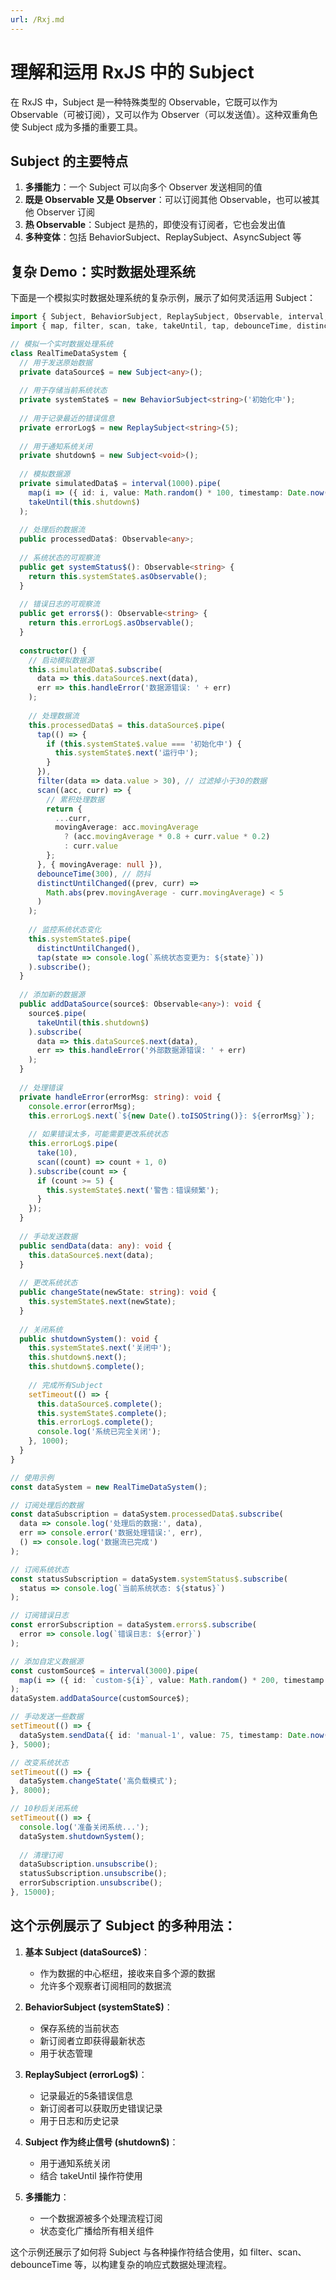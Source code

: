 ```yaml
---
url: /Rxj.md
---
```

# 理解和运用 RxJS 中的 Subject

在 RxJS 中，Subject 是一种特殊类型的 Observable，它既可以作为 Observable（可被订阅），又可以作为 Observer（可以发送值）。这种双重角色使 Subject 成为多播的重要工具。

## Subject 的主要特点

1. **多播能力**：一个 Subject 可以向多个 Observer 发送相同的值
2. **既是 Observable 又是 Observer**：可以订阅其他 Observable，也可以被其他 Observer 订阅
3. **热 Observable**：Subject 是热的，即使没有订阅者，它也会发出值
4. **多种变体**：包括 BehaviorSubject、ReplaySubject、AsyncSubject 等

## 复杂 Demo：实时数据处理系统

下面是一个模拟实时数据处理系统的复杂示例，展示了如何灵活运用 Subject：

```typescript
import { Subject, BehaviorSubject, ReplaySubject, Observable, interval, merge } from 'rxjs';
import { map, filter, scan, take, takeUntil, tap, debounceTime, distinctUntilChanged, switchMap } from 'rxjs/operators';

// 模拟一个实时数据处理系统
class RealTimeDataSystem {
  // 用于发送原始数据
  private dataSource$ = new Subject<any>();
  
  // 用于存储当前系统状态
  private systemState$ = new BehaviorSubject<string>('初始化中');
  
  // 用于记录最近的错误信息
  private errorLog$ = new ReplaySubject<string>(5);
  
  // 用于通知系统关闭
  private shutdown$ = new Subject<void>();
  
  // 模拟数据源
  private simulatedData$ = interval(1000).pipe(
    map(i => ({ id: i, value: Math.random() * 100, timestamp: Date.now() })),
    takeUntil(this.shutdown$)
  );
  
  // 处理后的数据流
  public processedData$: Observable<any>;
  
  // 系统状态的可观察流
  public get systemStatus$(): Observable<string> {
    return this.systemState$.asObservable();
  }
  
  // 错误日志的可观察流
  public get errors$(): Observable<string> {
    return this.errorLog$.asObservable();
  }
  
  constructor() {
    // 启动模拟数据源
    this.simulatedData$.subscribe(
      data => this.dataSource$.next(data),
      err => this.handleError('数据源错误: ' + err)
    );
    
    // 处理数据流
    this.processedData$ = this.dataSource$.pipe(
      tap(() => {
        if (this.systemState$.value === '初始化中') {
          this.systemState$.next('运行中');
        }
      }),
      filter(data => data.value > 30), // 过滤掉小于30的数据
      scan((acc, curr) => {
        // 累积处理数据
        return {
          ...curr,
          movingAverage: acc.movingAverage 
            ? (acc.movingAverage * 0.8 + curr.value * 0.2) 
            : curr.value
        };
      }, { movingAverage: null }),
      debounceTime(300), // 防抖
      distinctUntilChanged((prev, curr) => 
        Math.abs(prev.movingAverage - curr.movingAverage) < 5
      )
    );
    
    // 监控系统状态变化
    this.systemState$.pipe(
      distinctUntilChanged(),
      tap(state => console.log(`系统状态变更为: ${state}`))
    ).subscribe();
  }
  
  // 添加新的数据源
  public addDataSource(source$: Observable<any>): void {
    source$.pipe(
      takeUntil(this.shutdown$)
    ).subscribe(
      data => this.dataSource$.next(data),
      err => this.handleError('外部数据源错误: ' + err)
    );
  }
  
  // 处理错误
  private handleError(errorMsg: string): void {
    console.error(errorMsg);
    this.errorLog$.next(`${new Date().toISOString()}: ${errorMsg}`);
    
    // 如果错误太多，可能需要更改系统状态
    this.errorLog$.pipe(
      take(10),
      scan((count) => count + 1, 0)
    ).subscribe(count => {
      if (count >= 5) {
        this.systemState$.next('警告：错误频繁');
      }
    });
  }
  
  // 手动发送数据
  public sendData(data: any): void {
    this.dataSource$.next(data);
  }
  
  // 更改系统状态
  public changeState(newState: string): void {
    this.systemState$.next(newState);
  }
  
  // 关闭系统
  public shutdownSystem(): void {
    this.systemState$.next('关闭中');
    this.shutdown$.next();
    this.shutdown$.complete();
    
    // 完成所有Subject
    setTimeout(() => {
      this.dataSource$.complete();
      this.systemState$.complete();
      this.errorLog$.complete();
      console.log('系统已完全关闭');
    }, 1000);
  }
}

// 使用示例
const dataSystem = new RealTimeDataSystem();

// 订阅处理后的数据
const dataSubscription = dataSystem.processedData$.subscribe(
  data => console.log('处理后的数据:', data),
  err => console.error('数据处理错误:', err),
  () => console.log('数据流已完成')
);

// 订阅系统状态
const statusSubscription = dataSystem.systemStatus$.subscribe(
  status => console.log(`当前系统状态: ${status}`)
);

// 订阅错误日志
const errorSubscription = dataSystem.errors$.subscribe(
  error => console.log(`错误日志: ${error}`)
);

// 添加自定义数据源
const customSource$ = interval(3000).pipe(
  map(i => ({ id: `custom-${i}`, value: Math.random() * 200, timestamp: Date.now(), source: 'custom' }))
);
dataSystem.addDataSource(customSource$);

// 手动发送一些数据
setTimeout(() => {
  dataSystem.sendData({ id: 'manual-1', value: 75, timestamp: Date.now(), source: 'manual' });
}, 5000);

// 改变系统状态
setTimeout(() => {
  dataSystem.changeState('高负载模式');
}, 8000);

// 10秒后关闭系统
setTimeout(() => {
  console.log('准备关闭系统...');
  dataSystem.shutdownSystem();
  
  // 清理订阅
  dataSubscription.unsubscribe();
  statusSubscription.unsubscribe();
  errorSubscription.unsubscribe();
}, 15000);
```

## 这个示例展示了 Subject 的多种用法：

1. **基本 Subject (dataSource$)**：
   * 作为数据的中心枢纽，接收来自多个源的数据
   * 允许多个观察者订阅相同的数据流

2. **BehaviorSubject (systemState$)**：
   * 保存系统的当前状态
   * 新订阅者立即获得最新状态
   * 用于状态管理

3. **ReplaySubject (errorLog$)**：
   * 记录最近的5条错误信息
   * 新订阅者可以获取历史错误记录
   * 用于日志和历史记录

4. **Subject 作为终止信号 (shutdown$)**：
   * 用于通知系统关闭
   * 结合 takeUntil 操作符使用

5. **多播能力**：
   * 一个数据源被多个处理流程订阅
   * 状态变化广播给所有相关组件

这个示例还展示了如何将 Subject 与各种操作符结合使用，如 filter、scan、debounceTime 等，以构建复杂的响应式数据处理流程。
